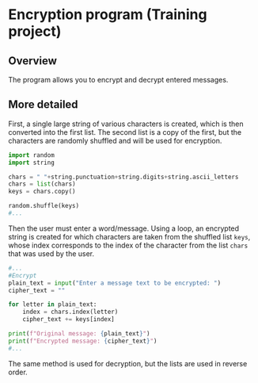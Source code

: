 # Encryption program (Training project)
## Overview
The program allows you to encrypt and decrypt entered messages.
## More detailed
First, a single large string of various characters is created, which is then
converted into the first list. The second list is a copy of the first,
but the characters are randomly shuffled and will be used
for encryption.
```Python
import random
import string

chars = " "+string.punctuation+string.digits+string.ascii_letters
chars = list(chars)
keys = chars.copy()

random.shuffle(keys)
#...
```
Then the user must enter a word/message. Using a loop,
an encrypted string is created for which characters are taken from the shuffled
list `keys`, whose index corresponds to the index of the character from the list `chars`
that was used by the user.
```Python
#...
#Encrypt
plain_text = input("Enter a message text to be encrypted: ")
cipher_text = ""

for letter in plain_text:
    index = chars.index(letter)
    cipher_text += keys[index]

print(f"Original message: {plain_text}")
print(f"Encrypted message: {cipher_text}")
#...
```
The same method is used for decryption, but the lists are used
in reverse order.